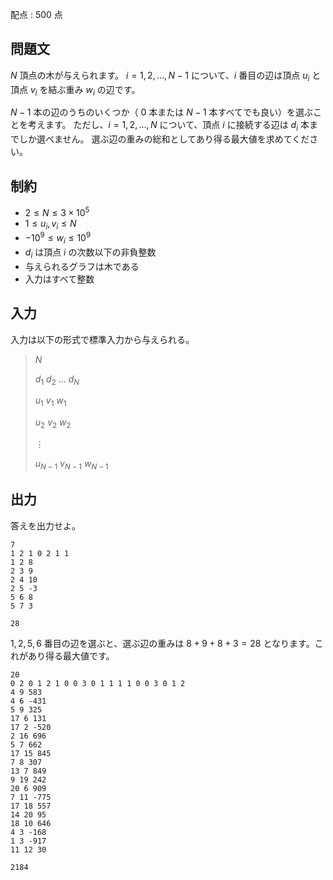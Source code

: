 配点 : $500$ 点

## 問題文

$N$ 頂点の木が与えられます。
$i = 1, 2, \ldots, N-1$ について、$i$ 番目の辺は頂点 $u_i$ と頂点 $v_i$ を結ぶ重み $w_i$ の辺です。

$N-1$ 本の辺のうちのいくつか（ $0$ 本または $N-1$ 本すべてでも良い）を選ぶことを考えます。
ただし、$i = 1, 2, \ldots, N$ について、頂点 $i$ に接続する辺は $d_i$ 本までしか選べません。
選ぶ辺の重みの総和としてあり得る最大値を求めてください。

## 制約

- $2 \leq N \leq 3 \times 10^5$
- $1 \leq u_i, v_i \leq N$
- $-10^9 \leq w_i \leq 10^9$
- $d_i$ は頂点 $i$ の次数以下の非負整数
- 与えられるグラフは木である
- 入力はすべて整数

## 入力

入力は以下の形式で標準入力から与えられる。

> $N$
> 
> $d_1$ $d_2$ $\ldots$ $d_N$
> 
> $u_1$ $v_1$ $w_1$
> 
> $u_2$ $v_2$ $w_2$
> 
> $\vdots$
> 
> $u_{N-1}$ $v_{N-1}$ $w_{N-1}$

## 出力

答えを出力せよ。

```input1
7
1 2 1 0 2 1 1
1 2 8
2 3 9
2 4 10
2 5 -3
5 6 8
5 7 3
```

```output1
28
```

$1, 2, 5, 6$ 番目の辺を選ぶと、選ぶ辺の重みは $8 + 9 + 8 + 3 = 28$ となります。これがあり得る最大値です。

```input2
20
0 2 0 1 2 1 0 0 3 0 1 1 1 1 0 0 3 0 1 2
4 9 583
4 6 -431
5 9 325
17 6 131
17 2 -520
2 16 696
5 7 662
17 15 845
7 8 307
13 7 849
9 19 242
20 6 909
7 11 -775
17 18 557
14 20 95
18 10 646
4 3 -168
1 3 -917
11 12 30
```

```output2
2184
```